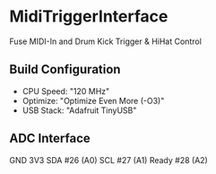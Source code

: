 # MidiTriggerInterface
Fuse MIDI-In and Drum Kick Trigger &amp; HiHat Control

## Build Configuration
* CPU Speed: "120 MHz"
* Optimize: "Optimize Even More (-O3)"
* USB Stack: "Adafruit TinyUSB"


## ADC Interface
GND
3V3
SDA   #26 (A0)
SCL   #27 (A1)
Ready #28 (A2)
